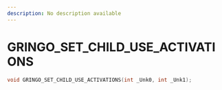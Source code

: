 ```yaml
---
description: No description available 
---
```


# GRINGO_SET_CHILD_USE_ACTIVATIONS

```cpp
void GRINGO_SET_CHILD_USE_ACTIVATIONS(int _Unk0, int _Unk1);
```